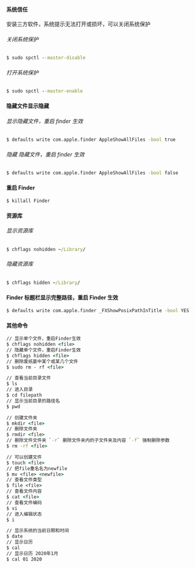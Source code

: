 #### 系统信任

安装三方软件，系统提示无法打开或损坏，可以关闭系统保护

###### 关闭系统保护

```cmd
$ sudo spctl --master-disable
```

###### 打开系统保护

```cmd
$ sudo spctl --master-enable
```



#### 隐藏文件显示隐藏

###### 显示隐藏文件，重启 finder 生效

```cmd
$ defaults write com.apple.finder AppleShowAllFiles -bool true
```

###### 隐藏 隐藏文件，重启 finder 生效

```cmd
$ defaults write com.apple.finder AppleShowAllFiles -bool false
```



#### 重启 Finder

```cmd
$ killall Finder
```



#### 资源库

###### 显示资源库

```cmd
$ chflags nohidden ~/Library/
```

###### 隐藏资源库

```cmd
$ chflags hidden ~/Library/
```



#### Finder 标题栏显示完整路径，重启 Finder 生效

```cmd
$ defaults write com.apple.finder _FXShowPosixPathInTitle -bool YES
```



#### 其他命令

```cmd
// 显示单个文件，重启Finder生效
$ chflags nohidden <file>
// 隐藏单个文件，重启Finder生效
$ chflags hidden <file>
// 删除废纸篓中某个或某几个文件
$ sudo rm - rf <file>

// 查看当前目录文件
$ ls
// 进入目录
$ cd filepath
// 显示当前目录的路径名 
$ pwd

// 创建文件夹
$ mkdir <file> 
// 删除文件夹
$ rmdir <file>
// 删除文件文件夹 `-r` 删除文件夹内的子文件夹及内容 `-f` 强制删除参数
$ rm -rf <file>

// 可以创建文件
$ touch <file>
// 把file重名名为newfile
$ mv <file> <newfile>
// 查看文件类型
$ file <file>
// 查看文件内容
$ cat <file> 
// 查看文件编码
$ vi
// 进入编辑状态
$ i 

// 显示系统的当前日期和时间
$ date
// 显示日历
$ cal 
// 显示日历 2020年1月
$ cal 01 2020
```










